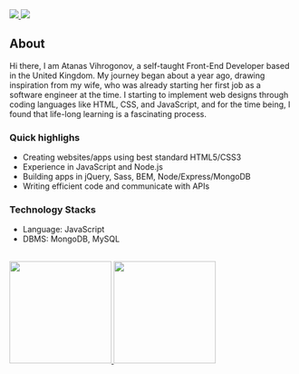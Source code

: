 <a href="https://github.com/AtanasVihrogonov">
  <img src="https://img.shields.io/github/followers/AtanasVihrogonov">
</a>
<a href="https://github.com/AtanasVihrogonov">
   <img src="https://komarev.com/ghpvc/?username=AtanasVihrogonov">
</a>

## About
Hi there, I am Atanas Vihrogonov, a self-taught Front-End Developer based in the United Kingdom. 
My journey began about a year ago, drawing inspiration from my wife, who was already starting her first job as a software engineer at the time.
I starting to implement web designs through coding languages like HTML, CSS, and JavaScript, and for the time being, I found that life-long learning is a fascinating process.

### Quick highlighs

* Creating websites/apps using best standard HTML5/CSS3
* Experience in JavaScript and Node.js
* Building apps in jQuery, Sass, BEM, Node/Express/MongoDB
* Writing efficient code and communicate with APIs

### Technology Stacks 

* Language: JavaScript 
* DBMS: MongoDB, MySQL 

<br>

<a href="https://github.com/AtanasVihrogonov">
  <img height="180em" src="https://github-readme-stats.vercel.app/api?username=AtanasVihrogonov&show_icons=true&title_color=2257EA&icon_color=2257EA&bg_color=f7f7f7" />
  <img height="180em" src="https://github-readme-stats.vercel.app/api/top-langs/?username=AtanasVihrogonov&layout=compact&title_color=2257EA&bg_color=f7f7f7" />
</a>







 







